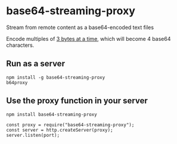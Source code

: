 # base64-streaming-proxy

Stream from remote content as a base64-encoded text files

Encode multiples of [3 bytes at a time](https://stackoverflow.com/questions/7920780/is-it-possible-to-base64-encode-a-file-in-chunks), which will become 4 base64 characters.

## Run as a server

```
npm install -g base64-streaming-proxy
b64proxy
```

## Use the proxy function in your server

```
npm install base64-streaming-proxy
```

```
const proxy = require("base64-streaming-proxy");
const server = http.createServer(proxy);
server.listen(port);
```
